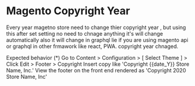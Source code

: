 # Magento Copyright Year

Every year magetno store need to change thier copyright year , but using this after set setting no need to chnage anything it's will change automatically also it will change in graphql lie if you are using magento api or graphql in other frmawork like react, PWA. copyright year chnaged.

Expected behavior (*)
Go to Content > Configuration > [ Select Theme ] > Click Edit > Footer > Copyright
Insert copy like 'Copyright {{date_Y}} Store Name, Inc.'
View the footer on the front end rendered as 'Copyright 2020 Store Name, Inc'
